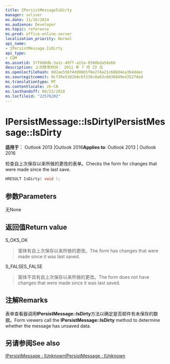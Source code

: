 ```yaml
---
title: IPersistMessageIsDirty
manager: soliver
ms.date: 11/16/2014
ms.audience: Developer
ms.topic: reference
ms.prod: office-online-server
localization_priority: Normal
api_name:
- IPersistMessage.IsDirty
api_type:
- COM
ms.assetid: 57f688db-3a1c-49ff-a15a-8508bda5de68
description: 上次修改时间： 2011 年 7 月 23 日
ms.openlocfilehash: 0d2ae556f4dd98b5f6e274a21c608d4ea364d4ec
ms.sourcegitcommit: 0cf39e5382b8c6f236c8a63c6036849ed3527ded
ms.translationtype: MT
ms.contentlocale: zh-CN
ms.lasthandoff: 08/23/2018
ms.locfileid: "22576202"
---
```

# <a name="ipersistmessageisdirty"></a><span data-ttu-id="231ac-103">IPersistMessage::IsDirty</span><span class="sxs-lookup"><span data-stu-id="231ac-103">IPersistMessage::IsDirty</span></span>

  
  
<span data-ttu-id="231ac-104">**适用于**： Outlook 2013 |Outlook 2016</span><span class="sxs-lookup"><span data-stu-id="231ac-104">**Applies to**: Outlook 2013 | Outlook 2016</span></span> 
  
<span data-ttu-id="231ac-105">检查自上次保存以来所做的更改的表单。</span><span class="sxs-lookup"><span data-stu-id="231ac-105">Checks the form for changes that were made since the last save.</span></span>
  
```cpp
HRESULT IsDirty( void );
```

## <a name="parameters"></a><span data-ttu-id="231ac-106">参数</span><span class="sxs-lookup"><span data-stu-id="231ac-106">Parameters</span></span>

<span data-ttu-id="231ac-107">无</span><span class="sxs-lookup"><span data-stu-id="231ac-107">None</span></span>
  
## <a name="return-value"></a><span data-ttu-id="231ac-108">返回值</span><span class="sxs-lookup"><span data-stu-id="231ac-108">Return value</span></span>

<span data-ttu-id="231ac-109">S_OK</span><span class="sxs-lookup"><span data-stu-id="231ac-109">S_OK</span></span> 
  
> <span data-ttu-id="231ac-110">窗体有自上次保存以来所做的更改。</span><span class="sxs-lookup"><span data-stu-id="231ac-110">The form has changes that were made since it was last saved.</span></span>
    
<span data-ttu-id="231ac-111">S_FALSE</span><span class="sxs-lookup"><span data-stu-id="231ac-111">S_FALSE</span></span> 
  
> <span data-ttu-id="231ac-112">窗体不具有自上次保存以来所做的更改。</span><span class="sxs-lookup"><span data-stu-id="231ac-112">The form does not have changes that were made since it was last saved.</span></span>
    
## <a name="remarks"></a><span data-ttu-id="231ac-113">注解</span><span class="sxs-lookup"><span data-stu-id="231ac-113">Remarks</span></span>

<span data-ttu-id="231ac-114">表单查看器调用**IPersistMessage::IsDirty**方法以确定是否邮件有未保存的数据。</span><span class="sxs-lookup"><span data-stu-id="231ac-114">Form viewers call the **IPersistMessage::IsDirty** method to determine whether the message has unsaved data.</span></span> 
  
## <a name="see-also"></a><span data-ttu-id="231ac-115">另请参阅</span><span class="sxs-lookup"><span data-stu-id="231ac-115">See also</span></span>



[<span data-ttu-id="231ac-116">IPersistMessage : IUnknown</span><span class="sxs-lookup"><span data-stu-id="231ac-116">IPersistMessage : IUnknown</span></span>](ipersistmessageiunknown.md)

